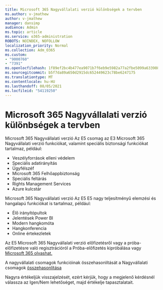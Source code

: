 ```yaml
---
title: Microsoft 365 Nagyvállalati verzió különbségek a tervben
ms.author: v-jmathew
author: v-jmathew
manager: dansimp
audience: Admin
ms.topic: article
ms.service: o365-administration
ROBOTS: NOINDEX, NOFOLLOW
localization_priority: Normal
ms.collection: Adm_O365
ms.custom:
- "9000760"
- "7391"
ms.openlocfilehash: 1f89ef2bc4b477ea9071b7f6eb9e5982a77a2fbe5099a633908b5026ccaf26b1
ms.sourcegitcommit: b5f7da89a650d2915dc652449623c78be6247175
ms.translationtype: MT
ms.contentlocale: hu-HU
ms.lasthandoff: 08/05/2021
ms.locfileid: "54119250"
---
```

# <a name="microsoft-365-enterprise-plan-differences"></a>Microsoft 365 Nagyvállalati verzió különbségek a tervben

Microsoft 365 Nagyvállalati verzió Az E5 csomag az E3 Microsoft 365 Nagyvállalati verzió funkciókat, valamint speciális biztonsági funkciókat tartalmaz, például:

- Veszélyforrások elleni védelem
- Speciális adatirányítás
- Ügyfélszéf
- Microsoft 365 Felhőappbiztonság
- Speciális feltárás
- Rights Management Services
- Azure kulcstár

Microsoft 365 Nagyvállalati verzió Az E5 E5 nagy teljesítményű elemzési és hangalapú funkciókat is tartalmaz, például:

- Élő irányítópultok
- Jelentések Power BI
- Modern hangkomóta
- Hangkonferencia
- Online értekezletek

Az E5 Microsoft 365 Nagyvállalati verzió előfizetésről vagy a próba-előfizetésre való regisztrációról a Próba-előfizetés kipróbálása vagy [Microsoft 365 olvashat.](https://go.microsoft.com/fwlink/?linkid=2099673)

A nagyvállalati csomagok funkcióinak összehasonlítását a Nagyvállalati csomagok [összehasonlítása](https://go.microsoft.com/fwlink/?linkid=2097200)

Nagyra értékeljük visszajelzését, ezért kérjük, hogy a megjelenő kérdésnél válassza az Igen/Nem lehetőséget, majd értékelje tapasztalatait.
